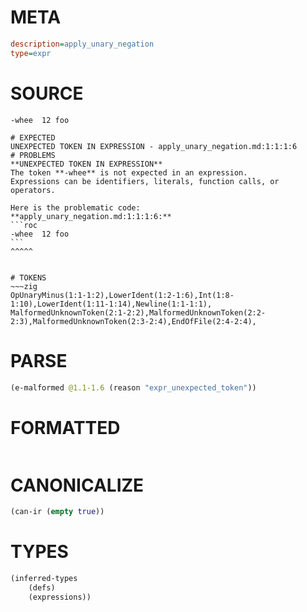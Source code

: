 # META
~~~ini
description=apply_unary_negation
type=expr
~~~
# SOURCE
~~~roc
-whee  12 foo
~~~
~~~
# EXPECTED
UNEXPECTED TOKEN IN EXPRESSION - apply_unary_negation.md:1:1:1:6
# PROBLEMS
**UNEXPECTED TOKEN IN EXPRESSION**
The token **-whee** is not expected in an expression.
Expressions can be identifiers, literals, function calls, or operators.

Here is the problematic code:
**apply_unary_negation.md:1:1:1:6:**
```roc
-whee  12 foo
```
^^^^^


# TOKENS
~~~zig
OpUnaryMinus(1:1-1:2),LowerIdent(1:2-1:6),Int(1:8-1:10),LowerIdent(1:11-1:14),Newline(1:1-1:1),
MalformedUnknownToken(2:1-2:2),MalformedUnknownToken(2:2-2:3),MalformedUnknownToken(2:3-2:4),EndOfFile(2:4-2:4),
~~~
# PARSE
~~~clojure
(e-malformed @1.1-1.6 (reason "expr_unexpected_token"))
~~~
# FORMATTED
~~~roc

~~~
# CANONICALIZE
~~~clojure
(can-ir (empty true))
~~~
# TYPES
~~~clojure
(inferred-types
	(defs)
	(expressions))
~~~
